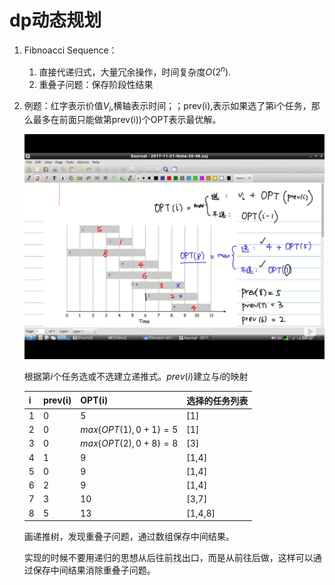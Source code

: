 # dp动态规划

1. Fibnoacci Sequence：

   1. 直接代递归式，大量冗余操作，时间复杂度$O(2^n)$.
   2. 重叠子问题：保存阶段性结果

2. 例题：红字表示价值$V_i$,横轴表示时间；；prev(i),表示如果选了第i个任务，那么最多在前面只能做第prev(i))个OPT表示最优解。

   <img src="img/dp.png">

   根据第$i$个任务选或不选建立递推式。$prev(i)$建立与$i$的映射

   | i    | prev(i) | OPT(i)                | 选择的任务列表 |
   | ---- | ------- | --------------------- | -------------- |
   | 1    | 0       | 5                     | [1]            |
   | 2    | 0       | $max\{OPT(1),0+1\}=5$ | [1]            |
   | 3    | 0       | $max\{OPT(2),0+8\}=8$ | [3]            |
   | 4    | 1       | 9                     | [1,4]          |
   | 5    | 0       | 9                     | [1,4]          |
   | 6    | 2       | 9                     | [1,4]          |
   | 7    | 3       | 10                    | [3,7]          |
   | 8    | 5       | 13                    | [1,4,8]        |

   画递推树，发现重叠子问题，通过数组保存中间结果。

   实现的时候不要用递归的思想从后往前找出口，而是从前往后做，这样可以通过保存中间结果消除重叠子问题。

   ```python3
   
   ```

   

   